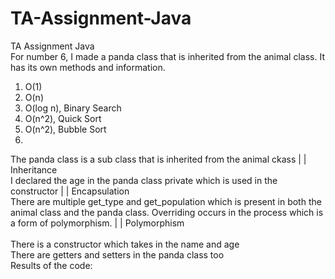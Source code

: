 # TA-Assignment-Java
TA Assignment Java<br>
For number 6, I made a panda class that is inherited from the animal class. It has its own methods and information.

1. O(1)
2. O(n)
3. O(log n), Binary Search
4. O(n^2), Quick Sort
5. O(n^2), Bubble Sort
6. 
  The panda class is a sub class that is inherited from the animal ckass | | Inheritance <br>
  I declared the age in the panda class private which is used in the constructor | | Encapsulation <br>
  There are multiple get_type and get_population which is present in both the animal class and the panda class. Overriding occurs in the process which is a form of polymorphism. | | Polymorphism <br>  
  There is a constructor which takes in the name and age  
  There are getters and setters in the panda class too <br>
  Results of the code:
